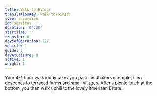 ```yaml
---
title: Walk to Binsar
translationKey: walk-to-binsar
type: excursion
id: services
duration: '04:30'
startTime: ''
transfer: 0
daysOfOperation: 127
vehicle: 1
guide: 0
dayAtLeisure: 0
active: 1
weight: 1
---
```

Your 4-5 hour walk today takes you past the Jhakersm temple, then descends to terraced farms and small villages. After a picnic lunch at the bottom, you then walk uphill to the lovely Itmenaan Estate.      